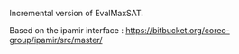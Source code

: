 Incremental version of EvalMaxSAT.

Based on the ipamir interface : https://bitbucket.org/coreo-group/ipamir/src/master/
